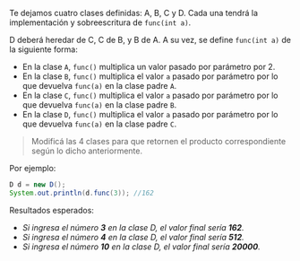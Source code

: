 Te dejamos cuatro clases definidas: A, B, C y D. Cada una tendrá la implementación y sobreescritura de `func(int a)`.

D deberá heredar de C, C de B, y B de A. A su vez, se define `func(int a)` de la siguiente forma:

* En la clase `A`, `func()` multiplica un valor pasado por parámetro por 2.
* En la clase `B`, `func()` multiplica el valor `a` pasado por parámetro por lo que devuelva `func(a)` en la clase padre `A`.
* En la clase `C`, `func()` multiplica el valor `a` pasado por parámetro por lo que devuelva `func(a)` en la clase padre `B`.
* En la clase `D`, `func()` multiplica el valor `a` pasado por parámetro por lo que devuelva `func(a)` en la clase padre `C`.

> Modificá las 4 clases para que retornen el producto correspondiente según lo dicho anteriormente.

Por ejemplo:

``` java
D d = new D();
System.out.println(d.func(3)); //162
```

Resultados esperados:

* _Si ingresa el número **3** en la clase D, el valor final sería **162**._
* _Si ingresa el número **4** en la clase D, el valor final sería **512**._
* _Si ingresa el número **10** en la clase D, el valor final sería **20000**._